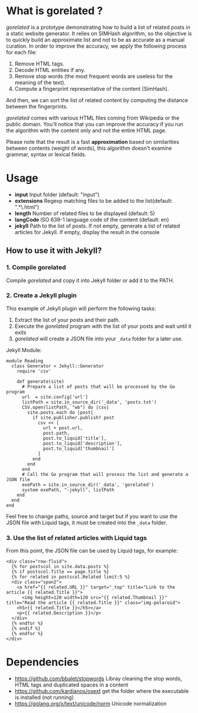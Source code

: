 # What is gorelated ?

*gorelated* is a prototype demonstrating how to build a list of related posts in a static website generator.
It relies on SIMHash algorithm, so the objective is to quickly build an approximate list and not to be as accurate as a manual curation.
In order to improve the accuracy, we apply the following process for each file:

1. Remove HTML tags.
2. Decode HTML entities if any.
3. Remove stop words (the most frequent words are useless for the meaning of the text).
4. Compute a fingerprint representative of the content (SimHash).

And then, we can sort the list of related content by computing the distance between the fingerprints.

*gorelated* comes with various HTML files coming from Wikipedia or the public domain.
You'll notice that you can improve the accuracy if you run the algorithm with the content only and not the entire HTML page.

Please note that the result is a fast **approximation** based on similarities between contents (weight of words), this algorithm doesn't examine grammar, syntax or lexical fields.

# Usage

* **input**  Input folder (default: "input")
* **extensions** Regexp matching files to be added to the list(default: ".*\\.html")
* **length** Number of related files to be displayed (default: 5)
* **langCode** ISO 639-1 language code of the content (default: en)
* **jekyll** Path to the list of posts. If not empty, generate a list of related articles for Jekyll. If empty, display the result in the console

## How to use it with Jekyll?

### 1. Compile gorelated

 Compile *gorelated* and copy it into Jekyll folder or add it to the PATH.

### 2. Create a Jekyll plugin

This example of Jekyll plugin will perform the following tasks:

1. Extract the list of your posts and their path.
2. Execute the *gorelated* program with the list of your posts and wait until it exits
3. *gorelated* will create a JSON file into your `_data` folder for a later use.

Jekyll Module:

    module Reading
      class Generator < Jekyll::Generator
        require 'csv' 
        
        def generate(site)
          # Prepare a list of posts that will be processed by the Go program
          url  = site.config['url']
          listPath = site.in_source_dir('_data', 'posts.txt')
          CSV.open(listPath, "wb") do |csv|
            site.posts.each do |post|
              if site.publisher.publish? post
                csv << [
                  url + post.url,
                  post.path,
                  post.to_liquid['title'],
                  post.to_liquid['description'],
                  post.to_liquid['thumbnail']
                ]
              end
            end
          end
          # Call the Go program that will process the list and generate a JSON file
          exePath = site.in_source_dir('_data', 'gorelated')
          system exePath, "-jekyll", listPath
        end
      end
    end

Feel free to change paths, source and target but if you want to use the JSON file with Liquid tags, it must be created into the `_data` folder.

### 3. Use the list of related articles with Liquid tags

From this point, the JSON file can be used by Liquid tags, for example:

    <div class="row-fluid">
      {% for postscol in site.data.posts %}
      {% if postscol.Title == page.title %}
      {% for related in postscol.Related limit:5 %}
      <div class="span2">
        <a href="{{ related.URL }}" target="_top" title="Link to the article {{ related.Title }}">
          <img height=120 width=120 src="{{ related.Thumbnail }}" title="Read the article {{ related.Title }}" class="img-polaroid">
        <h5>{{ related.Title }}</h5></a>
        <p>{{ related.Description }}</p>
      </div>
      {% endfor %}
      {% endif %}
      {% endfor %}
    </div>

# Dependencies

* https://github.com/bbalet/stopwords Libray cleaning the stop words, HTML tags and duplicated spaces in a content
* https://github.com/kardianos/osext get the folder where the executable is installed (not running)
* https://golang.org/x/text/unicode/norm Unicode normalization
